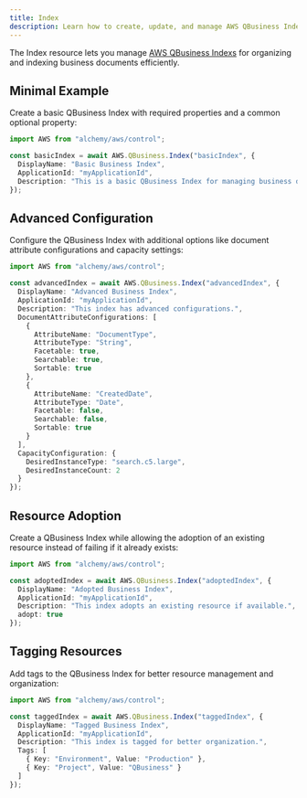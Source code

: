 ```yaml
---
title: Index
description: Learn how to create, update, and manage AWS QBusiness Indexs using Alchemy Cloud Control.
---
```


The Index resource lets you manage [AWS QBusiness Indexs](https://docs.aws.amazon.com/qbusiness/latest/userguide/) for organizing and indexing business documents efficiently.

## Minimal Example

Create a basic QBusiness Index with required properties and a common optional property:

```ts
import AWS from "alchemy/aws/control";

const basicIndex = await AWS.QBusiness.Index("basicIndex", {
  DisplayName: "Basic Business Index",
  ApplicationId: "myApplicationId",
  Description: "This is a basic QBusiness Index for managing business documents."
});
```

## Advanced Configuration

Configure the QBusiness Index with additional options like document attribute configurations and capacity settings:

```ts
import AWS from "alchemy/aws/control";

const advancedIndex = await AWS.QBusiness.Index("advancedIndex", {
  DisplayName: "Advanced Business Index",
  ApplicationId: "myApplicationId",
  Description: "This index has advanced configurations.",
  DocumentAttributeConfigurations: [
    {
      AttributeName: "DocumentType",
      AttributeType: "String",
      Facetable: true,
      Searchable: true,
      Sortable: true
    },
    {
      AttributeName: "CreatedDate",
      AttributeType: "Date",
      Facetable: false,
      Searchable: false,
      Sortable: true
    }
  ],
  CapacityConfiguration: {
    DesiredInstanceType: "search.c5.large",
    DesiredInstanceCount: 2
  }
});
```

## Resource Adoption

Create a QBusiness Index while allowing the adoption of an existing resource instead of failing if it already exists:

```ts
import AWS from "alchemy/aws/control";

const adoptedIndex = await AWS.QBusiness.Index("adoptedIndex", {
  DisplayName: "Adopted Business Index",
  ApplicationId: "myApplicationId",
  Description: "This index adopts an existing resource if available.",
  adopt: true
});
```

## Tagging Resources

Add tags to the QBusiness Index for better resource management and organization:

```ts
import AWS from "alchemy/aws/control";

const taggedIndex = await AWS.QBusiness.Index("taggedIndex", {
  DisplayName: "Tagged Business Index",
  ApplicationId: "myApplicationId",
  Description: "This index is tagged for better organization.",
  Tags: [
    { Key: "Environment", Value: "Production" },
    { Key: "Project", Value: "QBusiness" }
  ]
});
```